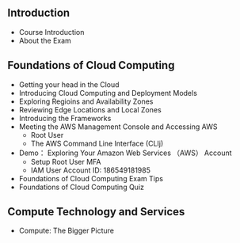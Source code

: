 ## Introduction
  - Course Introduction
  - About the Exam
## Foundations of Cloud Computing
  - Getting your head in the Cloud
  - Introducing Cloud Computing and Deployment Models
  - Exploring Regioins and Availability Zones
  - Reviewing Edge Locations and Local Zones
  - Introducing the Frameworks
  - Meeting the AWS Management Console and Accessing AWS
    - Root User
    - The AWS Command Line Interface (CLIj)
  - Demo： Exploring Your Amazon Web Services （AWS） Account
    - Setup Root User MFA
    - IAM User Account ID: 186549181985
  - Foundations of Cloud Computing Exam Tips
  - Foundations of Cloud Computing Quiz
## Compute Technology and Services
  - Compute: The Bigger Picture